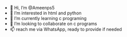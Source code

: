 - 👋 Hi, I’m @Ameenps5
- 👀 I’m interested in html and python 
- 🌱 I’m currently learning c programing
- 💞️ I’m looking to collaborate on c programs
- 📫 reach me via WhatsApp, ready to provide if needed

<!---
Ameenps5/Ameenps5 is a ✨ special ✨ repository because its `README.md` (this file) appears on your GitHub profile.
You can click the Preview link to take a look at your changes.
--->
